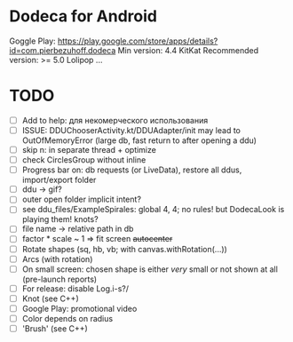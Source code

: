 # Dodeca for Android
Goggle Play: https://play.google.com/store/apps/details?id=com.pierbezuhoff.dodeca
Min version: 4.4 KitKat
Recommended version: >= 5.0 Lolipop
...
# TODO
- [ ] Add to help: для некомерческого использования
- [ ] ISSUE: DDUChooserActivity.kt/DDUAdapter/init may lead to OutOfMemoryError (large db, fast return to after opening a ddu)
- [ ] skip n: in separate thread + optimize
- [ ] check CirclesGroup without inline
- [ ] Progress bar on: db requests (or LiveData), restore all ddus, import/export folder
- [ ] ddu -> gif?
- [ ] outer open folder implicit intent?
- [ ] see ddu_files/ExampleSpirales: global 4, 4; no rules! but DodecaLook is playing them! knots?
- [ ] file name -> relative path in db
- [ ] factor * scale ~ 1 => fit screen ~~autocenter~~
- [ ] Rotate shapes (sq, hb, vb; with canvas.withRotation(...))
- [ ] Arcs (with rotation)
- [ ] On small screen: chosen shape is either *very* small or not shown at all (pre-launch reports)
- [ ] For release: disable Log.i-s?/
- [ ] Knot (see C++)
- [ ] Google Play: promotional video
- [ ] Color depends on radius
- [ ] 'Brush' (see C++)
